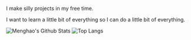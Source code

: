I make silly projects in my free time.

I want to learn a little bit of everything so I can do a little bit of everything. 




![Menghao's Github Stats](https://github-readme-stats.vercel.app/api?username=myume&count_private=true&show_icons=true&theme=github_dark&hide_title=false&line_height=28.5)  ![Top Langs](https://github-readme-stats.vercel.app/api/top-langs/?username=myume&langs_count=10&layout=compact&exclude_repo=csc258-frogger,better-dotfiles&theme=github_dark&size_weight=0.7&count_weight=0.3)
